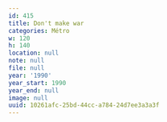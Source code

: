 ```yaml
---
id: 415
title: Don't make war
categories: Métro
w: 120
h: 140
location: null
note: null
file: null
year: '1990'
year_start: 1990
year_end: null
image: null
uuid: 10261afc-25bd-44cc-a784-24d7ee3a3a3f
---
```


